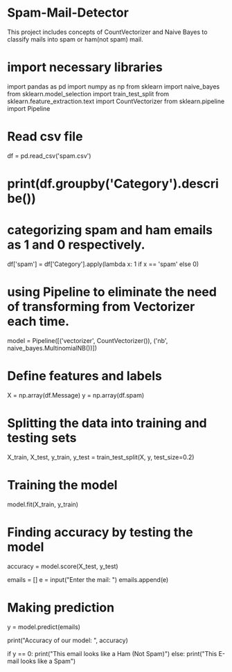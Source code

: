 # Spam-Mail-Detector
This project includes concepts of CountVectorizer and Naive Bayes to classify mails into spam or ham(not spam) mail.

# import necessary libraries
import pandas as pd
import numpy as np
from sklearn import naive_bayes
from sklearn.model_selection import train_test_split
from sklearn.feature_extraction.text import CountVectorizer
from sklearn.pipeline import Pipeline

# Read csv file
df = pd.read_csv('spam.csv')

# print(df.groupby('Category').describe())

# categorizing spam and ham emails as 1 and 0 respectively.
df['spam'] = df['Category'].apply(lambda x: 1 if x == 'spam' else 0)

# using Pipeline to eliminate the need of transforming from Vectorizer each time.
model = Pipeline([('vectorizer', CountVectorizer()),
                  ('nb', naive_bayes.MultinomialNB())])

# Define features and labels
X = np.array(df.Message)
y = np.array(df.spam)

# Splitting the data into training and testing sets
X_train, X_test, y_train, y_test = train_test_split(X, y, test_size=0.2)

# Training the model
model.fit(X_train, y_train)

# Finding accuracy by testing the model
accuracy = model.score(X_test, y_test)

emails = []
e = input("Enter the mail: ")
emails.append(e)

# Making prediction
y = model.predict(emails)

print("Accuracy of our model: ", accuracy)

if y == 0:
    print("This email looks like a Ham (Not Spam)")
else:
    print("This E-mail looks like a Spam")

